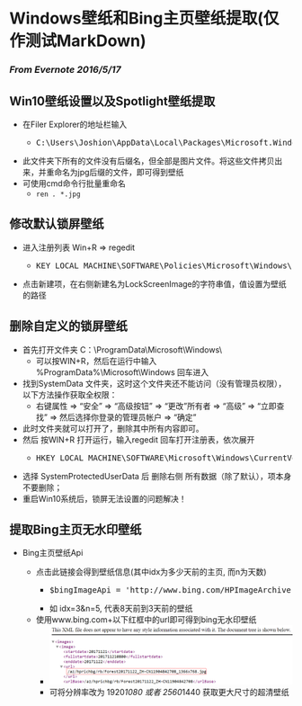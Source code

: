 # **Windows壁纸和Bing主页壁纸提取(仅作测试MarkDown)**

### *From Evernote 2016/5/17*

## Win10壁纸设置以及Spotlight壁纸提取

- 在Filer Explorer的地址栏输入
    - <pre>C:\Users\Joshion\AppData\Local\Packages\Microsoft.Windows.ContentDeliveryManager_cw5n1h2txyewy\LocalState\Assets
</pre>

- 此文件夹下所有的文件没有后缀名，但全部是图片文件。将这些文件拷贝出来，并重命名为jpg后缀的文件，即可得到壁纸
- 可使用cmd命令行批量重命名
    - <code>ren *.* *.jpg</code>

## 修改默认锁屏壁纸

- 进入注册列表 Win+R  => regedit
    - <pre>KEY_LOCAL_MACHINE\SOFTWARE\Policies\Microsoft\Windows\Personalization</pre>
- 点击新建项，在右侧新建名为LockScreenImage的字符串值，值设置为壁纸的路径

## 删除自定义的锁屏壁纸

- 首先打开文件夹 C：\ProgramData\Microsoft\Windows\
    - 可以按WIN+R，然后在运行中输入 %ProgramData%\Microsoft\Windows 回车进入
- 找到SystemData 文件夹，这时这个文件夹还不能访问（没有管理员权限），以下方法操作获取全权限：
    - 右键属性 => “安全” => “高级按钮” => “更改”所有者 => “高级” => “立即查找” => 然后选择你登录的管理员帐户 => “确定”
- 此时文件夹就可以打开了，删除其中所有内容即可。
- 然后 按WIN+R 打开运行，输入regedit 回车打开注册表，依次展开
    - <pre>HKEY_LOCAL_MACHINE\SOFTWARE\Microsoft\Windows\CurrentVersion\SystemProtectedUserData</pre>
- 选择 SystemProtectedUserData 后 删除右侧 所有数据（除了默认），项本身不要删除；
- 重启Win10系统后，锁屏无法设置的问题解决！

## 提取Bing主页无水印壁纸
- Bing主页壁纸Api

    - 点击此链接会得到壁纸信息(其中idx为多少天前的主页, 而n为天数)
        - <pre>$bingImageApi = 'http://www.bing.com/HPImageArchive.aspx?format=xml&idx=0&n=10&mkt=zh-cn';</pre>
        - 如 idx=3&n=5, 代表8天前到3天前的壁纸
    - 使用www.bing.com+以下红框中的url即可得到bing无水印壁纸
        - ![](Windows_wallpaper.png)
        - 可将分辨率改为 1920*1080 或者 2560*1440 获取更大尺寸的超清壁纸
